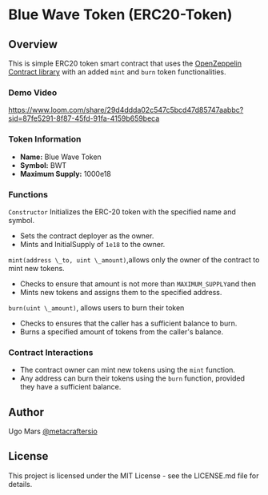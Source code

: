 # Blue Wave Token (ERC20-Token)

## Overview

This is simple ERC20 token smart contract that uses the [OpenZeppelin Contract library](https://www.openzeppelin.com/contracts) with an added `mint` and `burn` token functionalities.

### Demo Video
https://www.loom.com/share/29d4ddda02c547c5bcd47d85747aabbc?sid=87fe5291-8f87-45fd-91fa-4159b659beca



### Token Information

- **Name:** Blue Wave Token
- **Symbol:** BWT
- **Maximum Supply:** 1000e18

### Functions

`Constructor` Initializes the ERC-20 token with the specified name and symbol.

- Sets the contract deployer as the owner.
- Mints and InitialSupply of `1e18` to the owner.

`mint(address \_to, uint \_amount)`,allows only the owner of the contract to mint new tokens.

- Checks to ensure that amount is not more than `MAXIMUM_SUPPLY`and then
- Mints new tokens and assigns them to the specified address.

`burn(uint \_amount)`, allows users to burn their token

- Checks to ensures that the caller has a sufficient balance to burn.
- Burns a specified amount of tokens from the caller's balance.

### Contract Interactions

- The contract owner can mint new tokens using the `mint` function.
- Any address can burn their tokens using the `burn` function, provided they have a sufficient balance.


## Author

Ugo Mars
[@metacraftersio](https://github.com/UgoMars)

## License

This project is licensed under the MIT License - see the LICENSE.md file for details.
